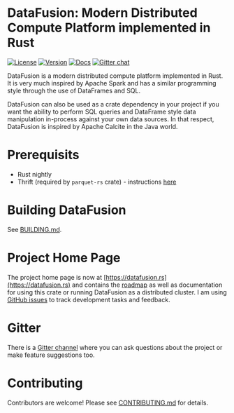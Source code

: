 # DataFusion: Modern Distributed Compute Platform implemented in Rust

[![License](https://img.shields.io/badge/License-Apache%202.0-blue.svg)](https://opensource.org/licenses/Apache-2.0)
[![Version](https://img.shields.io/crates/v/datafusion.svg)](https://crates.io/crates/datafusion)
[![Docs](https://docs.rs/datafusion/badge.svg)](https://docs.rs/datafusion)
[![Gitter chat](https://badges.gitter.im/gitterHQ/gitter.png)](https://gitter.im/datafusion-rs)

DataFusion is a modern distributed compute platform implemented in Rust. It is very much inspired by Apache Spark and has a similar programming style through the use of DataFrames and SQL.

DataFusion can also be used as a crate dependency in your project if you want the ability to perform SQL queries and DataFrame style data manipulation in-process against your own data sources. In that respect, DataFusion is inspired by Apache Calcite in the Java world.

# Prerequisits

- Rust nightly
- Thrift (required by `parquet-rs` crate) - instructions [here](https://github.com/sunchao/parquet-rs/)

# Building DataFusion

See [BUILDING.md](/BUILDING.md).

# Project Home Page

The project home page is now at [https://datafusion.rs](https://datafusion.rs) and contains the [roadmap](https://datafusion.rs/roadmap) as well as documentation for using this crate or running DataFusion as a distributed cluster. I am using [GitHub issues](https://github.com/andygrove/datafusion-rs/issues) to track development tasks and feedback.

# Gitter

There is a [Gitter channel](https://gitter.im/datafusion-rs/Lobby) where you can ask questions about the project or make feature suggestions too.


# Contributing

Contributors are welcome! Please see [CONTRIBUTING.md](/CONTRIBUTING.md) for details.



 
